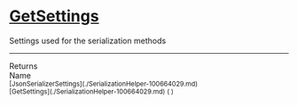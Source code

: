 # [GetSettings](./SerializationHelper-100664029.md)

Settings used for the serialization methods
<br>
<hr>
Returns<img width=550/>Name
<br>
<sub>[JsonSerializerSettings](./SerializationHelper-100664029.md)</sub><img width=500/><sub>[GetSettings](./SerializationHelper-100664029.md) (  )</sub><br>


